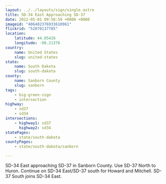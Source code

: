 ```yaml
---
layout: ../../layouts/sign/single.astro
title: SD-34 East Approaching SD-37
date: 2022-05-01 09:58:59 +0000 +0000
imageid: "406402376933610961"
flickrid: "52070137785"
location:
    latitude: 44.05426
    longitude: -98.21376
country:
    name: United States
    slug: united-states
state:
    name: South Dakota
    slug: south-dakota
county:
    name: Sanborn County
    slug: sanborn
tags:
    - big-green-sign
    - intersection
highway:
    - sd37
    - sd34
intersections:
    - highway1: sd37
      highway2: sd34
statePages:
    - state/south-dakota
countyPages:
    - state/south-dakota/sanborn

---
```

SD-34 East approaching SD-37 in Sanborn County.  Use SD-37 North to Huron.  Continue on SD-34 East/SD-37 south for Howard and Mitchell.  SD-37 South joins SD-34 East.